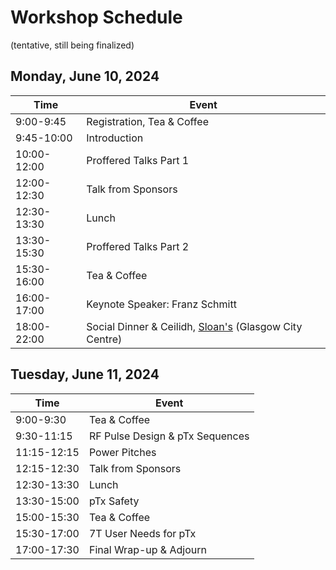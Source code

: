 # Workshop Schedule
(tentative, still being finalized)

## Monday, June 10, 2024

| Time | Event |
| ----------- | ----------- |
| 9:00-9:45| Registration, Tea & Coffee |
| 9:45-10:00| Introduction |
| 10:00-12:00 | Proffered Talks Part 1 | 
| 12:00-12:30 | Talk from Sponsors | 
| 12:30-13:30 | Lunch | 
| 13:30-15:30 | Proffered Talks Part 2 | 
| 15:30-16:00 | Tea & Coffee | 
| 16:00-17:00 | Keynote Speaker: Franz Schmitt | 
| 18:00-22:00 | Social Dinner & Ceilidh, [Sloan's](https://www.sloansglasgow.com/) (Glasgow City Centre) | 

## Tuesday, June 11, 2024

| Time | Event |
| ----------- | ----------- |
| 9:00-9:30| Tea & Coffee |
| 9:30-11:15 | RF Pulse Design & pTx Sequences | 
| 11:15-12:15 | Power Pitches | 
| 12:15-12:30 | Talk from Sponsors | 
| 12:30-13:30 | Lunch | 
| 13:30-15:00 | pTx Safety | 
| 15:00-15:30 | Tea & Coffee | 
| 15:30-17:00 | 7T User Needs for pTx | 
| 17:00-17:30 | Final Wrap-up & Adjourn | 
